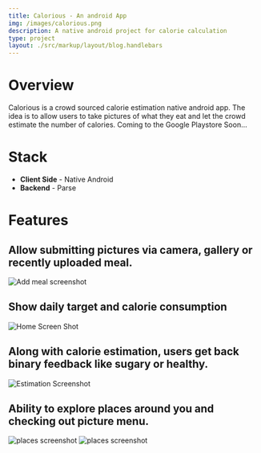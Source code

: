 ```yaml
---
title: Calorious - An android App
img: /images/calorious.png
description: A native android project for calorie calculation
type: project
layout: ./src/markup/layout/blog.handlebars
---
```


# Overview
Calorious is a crowd sourced calorie estimation native android app. The idea is to allow users to take pictures of what they eat and let the crowd estimate the number of calories. <span class="text-orange">Coming to the Google Playstore Soon...</span>

# <i class="fi-page-multiple text-emphasis"></i> Stack
* __Client Side__ - Native Android
* __Backend__ - Parse

# Features

## Allow submitting pictures via camera, gallery or recently uploaded meal.
<img src="../../images/projects/calorious/camera.png" alt="Add meal screenshot" class="mobile-screenshot" />

## Show daily target and calorie consumption
<img src="../../images/projects/calorious/home.png" alt="Home Screen Shot" class="mobile-screenshot" />

## Along with calorie estimation, users get back binary feedback like sugary or healthy. 
<img src="../../images/projects/calorious/meals.png" alt="Estimation Screenshot" class="mobile-screenshot" />

## Ability to explore places around you and checking out picture menu.
<img src="../../images/projects/calorious/places.png" alt="places screenshot" class="mobile-screenshot" />
<img src="../../images/projects/calorious/menu.png" alt="places screenshot" class="mobile-screenshot" />

